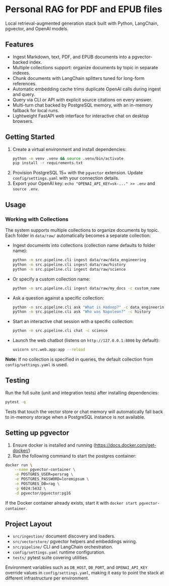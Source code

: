 # Personal RAG for PDF and EPUB files

Local retrieval-augmented generation stack built with Python, LangChain, pgvector, and OpenAI models.

## Features

- Ingest Markdown, text, PDF, and EPUB documents into a pgvector-backed index.
- Multiple collections support: organize documents by topic in separate indexes.
- Chunk documents with LangChain splitters tuned for long-form references.
- Automatic embedding cache trims duplicate OpenAI calls during ingest and query.
- Query via CLI or API with explicit source citations on every answer.
- Multi-turn chat backed by PostgreSQL memory, with an in-memory fallback for local runs.
- Lightweight FastAPI web interface for interactive chat on desktop browsers.

## Getting Started

1. Create a virtual environment and install dependencies:
   ```bash
   python -m venv .venv && source .venv/bin/activate
   pip install -r requirements.txt
   ```
2. Provision PostgreSQL 15+ with the `pgvector` extension. Update `config/settings.yaml` with your connection details.
3. Export your OpenAI key: `echo "OPENAI_API_KEY=sk-..." >> .env` and `source .env`.

## Usage

### Working with Collections

The system supports multiple collections to organize documents by topic. Each folder in `data/raw/` automatically becomes a separate collection:

- Ingest documents into collections (collection name defaults to folder name):
  ```bash
  python -m src.pipeline.cli ingest data/raw/data_engineering
  python -m src.pipeline.cli ingest data/raw/history
  python -m src.pipeline.cli ingest data/raw/science
  ```
- Or specify a custom collection name:
  ```bash
  python -m src.pipeline.cli ingest data/raw/my_docs -c custom_name
  ```
- Ask a question against a specific collection:
  ```bash
  python -m src.pipeline.cli ask "What is Hadoop?" -c data_engineering
  python -m src.pipeline.cli ask "Who was Napoleon?" -c history
  ```
- Start an interactive chat session with a specific collection:
  ```bash
  python -m src.pipeline.cli chat -c science
  ```
- Launch the web chatbot (listens on `http://127.0.0.1:8000` by default):
  ```bash
  uvicorn src.web.app:app --reload
  ```

**Note:** If no collection is specified in queries, the default collection from `config/settings.yaml` is used.

## Testing

Run the full suite (unit and integration tests) after installing dependencies:

```bash
pytest -q
```

Tests that touch the vector store or chat memory will automatically fall back to in-memory storage when a PostgreSQL instance is not available.

## Setting up pgvector

1. Ensure docker is installed and running (https://docs.docker.com/get-docker/)
2. Run the following command to start the postgres container:

```bash
docker run \
    --name pgvector-container \
    -e POSTGRES_USER=persrag \
    -e POSTGRES_PASSWORD=loremipsum \
    -e POSTGRES_DB=rag \
    -p 6024:5432 \
    -d pgvector/pgvector:pg16
```

If the Docker container already exists, start it with `docker start pgvector-container`.


## Project Layout

- `src/ingestion/` document discovery and loaders.
- `src/vectorstore/` pgvector helpers and embeddings wiring.
- `src/pipeline/` CLI and LangChain orchestration.
- `config/settings.yaml` runtime configuration.
- `tests/` pytest suite covering utilities.

Environment variables such as `DB_HOST`, `DB_PORT`, and `OPENAI_API_KEY` override values in `config/settings.yaml`, making it easy to point the stack at different infrastructure per environment.
